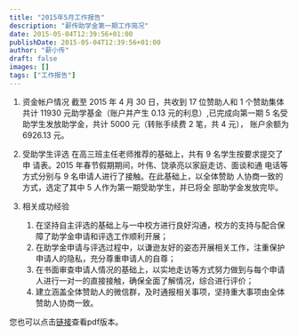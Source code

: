 ```yaml
---
title: "2015年5月工作报告"
description: "薪传助学金第一期工作简况"
date: 2015-05-04T12:39:56+01:00
publishDate: 2015-05-04T12:39:56+01:00
author: "薪小传"
draft: false
images: []
tags: ["工作报告"]
---
```


1. 资金帐户情况 截至 2015 年 4 月 30 日，共收到 17 位赞助人和 1 个赞助集体共计 11930 元助学基金（账户并产生 0.13 元的利息）,已完成向第一期 5 名受助学生发放助学金，共计 5000 元（转账手续费 2 笔，共 4 元）， 账户余额为 6926.13 元。
2. 受助学生评选 在高三班主任老师推荐的基础上，共有 9 名学生按要求提交了申 请表。2015 年春节假期期间，叶伟、饶承亮以家庭走访、面谈和通 电话等方式分别与 9 名申请人进行了接触。在此基础上，以全体赞助 人协商一致的方式，选定了其中 5 人作为第一期受助学生，并已将全 部助学金发放完毕。
3. 相关成功经验

    1. 在坚持自主评选的基础上与一中校方进行良好沟通，校方的支持与配合保障了助学金申请和评选工作顺利开展； 
    2. 在助学金申请与评选过程中，以谦逊友好的姿态开展相关工作，注重保护申请人的隐私，充分尊重申请人的自尊； 
    3. 在书面审查申请人情况的基础上，以实地走访等方式努力做到与每个申请人进行一对一的直接接触，确保全面了解情况，综合进行评价； 
    4. 建立涵盖全体赞助人的微信群，及时通报相关事项，坚持重大事项由全体赞助人协商一致。

您也可以点击[链接](/pdfs/2015劝募信.pdf)查看pdf版本。

